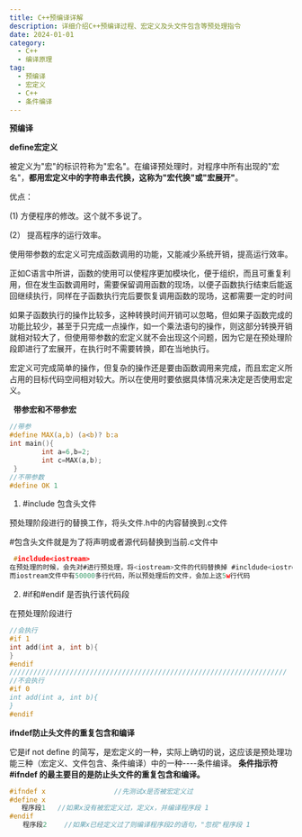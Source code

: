 ```yaml
---
title: C++预编译详解
description: 详细介绍C++预编译过程、宏定义及头文件包含等预处理指令
date: 2024-01-01
category:
  - C++
  - 编译原理
tag:
  - 预编译
  - 宏定义
  - C++
  - 条件编译
---
```


**预编译**

**define宏定义**

被定义为"宏"的标识符称为"宏名"。在编译预处理时，对程序中所有出现的"宏名"，**都用宏定义中的字符串去代换，这称为"宏代换"或"宏展开"**。

优点：

(1) 方便程序的修改。这个就不多说了。

(2） 提高程序的运行效率。

使用带参数的宏定义可完成函数调用的功能，又能减少系统开销，提高运行效率。

正如C语言中所讲，函数的使用可以使程序更加模块化，便于组织，而且可重复利用，但在发生函数调用时，需要保留调用函数的现场，以便子函数执行结束后能返回继续执行，同样在子函数执行完后要恢复调用函数的现场，这都需要一定的时间

如果子函数执行的操作比较多，这种转换时间开销可以忽略，但如果子函数完成的功能比较少，甚至于只完成一点操作，如一个乘法语句的操作，则这部分转换开销就相对较大了，但使用带参数的宏定义就不会出现这个问题，因为它是在预处理阶段即进行了宏展开，在执行时不需要转换，即在当地执行。

宏定义可完成简单的操作，但复杂的操作还是要由函数调用来完成，而且宏定义所占用的目标代码空间相对较大。所以在使用时要依据具体情况来决定是否使用宏定义。

` `**带参宏和不带参宏**

```C
//带参
#define MAX(a,b) (a<b)? b:a 
int main(){
        int a=6,b=2;
        int c=MAX(a,b);
 }
//不带参数
#define OK 1
```
1. #include 包含头文件

预处理阶段进行的替换工作，将头文件.h中的内容替换到.c文件

#包含头文件就是为了将声明或者源代码替换到当前.c文件中

```C
 #incldude<iostream>
在预处理的时候，会先对#进行预处理，将<iostream>文件的代码替换掉 #incldude<iostream>这一行代码
而iostream文件中有50000多行代码，所以预处理后的文件，会加上这5w行代码
```
2. #if和#endif 是否执行该代码段

在预处理阶段进行

```C++
//会执行
#if 1
int add(int a, int b){
}
#endif
/////////////////////////////////////////////////////////////////////
//不会执行
#if 0 
int add(int a, int b){
}
#endif
```
**ifndef防止头文件的重复包含和编译**

它是if not define 的简写，是宏定义的一种，实际上确切的说，这应该是预处理功能三种（宏定义、文件包含、条件编译）中的一种----条件编译。
**条件指示符#ifndef 的最主要目的是防止头文件的重复包含和编译。**


```C
#ifndef x                 //先测试x是否被宏定义过
#define x
   程序段1   //如果x没有被宏定义过，定义x，并编译程序段 1
#endif   
　　程序段2　　 //如果x已经定义过了则编译程序段2的语句，"忽视"程序段 1
```


